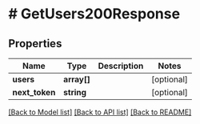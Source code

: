 # # GetUsers200Response

## Properties

Name | Type | Description | Notes
------------ | ------------- | ------------- | -------------
**users** | **array[]** |  | [optional]
**next_token** | **string** |  | [optional]

[[Back to Model list]](../../README.md#models) [[Back to API list]](../../README.md#endpoints) [[Back to README]](../../README.md)
